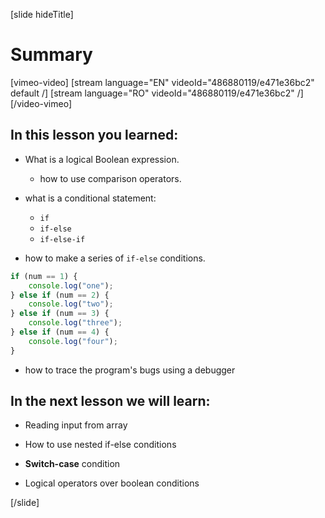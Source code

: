 [slide hideTitle]
# Summary

[vimeo-video]
[stream language="EN" videoId="486880119/e471e36bc2" default /]
[stream language="RO" videoId="486880119/e471e36bc2"  /]
[/video-vimeo]

## In this lesson you learned:

- What is a logical Boolean expression. 
   - how to use comparison operators.

- what is a conditional statement: 
   - `if`
   - `if-else`
   - `if-else-if`
- how to make a series of `if-else` conditions.

```js
if (num == 1) {
    console.log("one");
} else if (num == 2) {
    console.log("two");
} else if (num == 3) {
    console.log("three");
} else if (num == 4) {
    console.log("four");
}
```

- how to trace the program's bugs using a debugger

## In the next lesson we will learn:

- Reading input from array

- How to use nested if-else conditions

- **Switch-case** condition

- Logical operators over boolean conditions

[/slide]